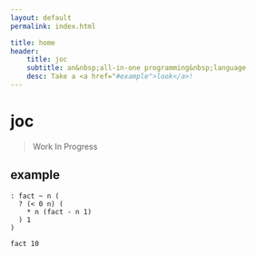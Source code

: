 ```yaml
---
layout: default
permalink: index.html

title: home
header:
    title: joc
    subtitle: an&nbsp;all-in-one programming&nbsp;language
    desc: Take a <a href="#example">look</a>!
---
```


# joc

> Work In Progress

## example

```joc
: fact ~ n (
  ? (< 0 n) (
    * n (fact - n 1)
  ) 1
)

fact 10
```

